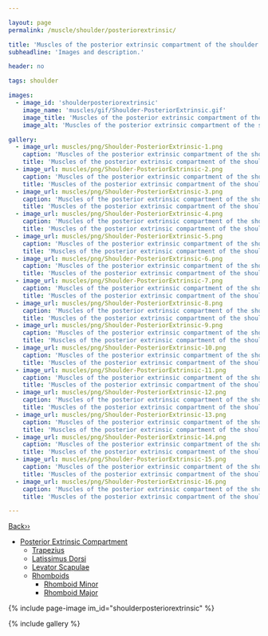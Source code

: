 ```yaml
---

layout: page
permalink: /muscle/shoulder/posteriorextrinsic/

title: 'Muscles of the posterior extrinsic compartment of the shoulder'
subheadline: 'Images and description.'

header: no

tags: shoulder

images:
  - image_id: 'shoulderposteriorextrinsic'
    image_name: 'muscles/gif/Shoulder-PosteriorExtrinsic.gif'
    image_title: 'Muscles of the posterior extrinsic compartment of the shoulder'
    image_alt: 'Muscles of the posterior extrinsic compartment of the shoulder' 

gallery:
  - image_url: muscles/png/Shoulder-PosteriorExtrinsic-1.png
    caption: 'Muscles of the posterior extrinsic compartment of the shoulder - orientation 1'
    title: 'Muscles of the posterior extrinsic compartment of the shoulder - orientation 1'
  - image_url: muscles/png/Shoulder-PosteriorExtrinsic-2.png
    caption: 'Muscles of the posterior extrinsic compartment of the shoulder - orientation 2'
    title: 'Muscles of the posterior extrinsic compartment of the shoulder - orientation 2'
  - image_url: muscles/png/Shoulder-PosteriorExtrinsic-3.png
    caption: 'Muscles of the posterior extrinsic compartment of the shoulder - orientation 3'
    title: 'Muscles of the posterior extrinsic compartment of the shoulder - orientation 3'
  - image_url: muscles/png/Shoulder-PosteriorExtrinsic-4.png
    caption: 'Muscles of the posterior extrinsic compartment of the shoulder - orientation 4'
    title: 'Muscles of the posterior extrinsic compartment of the shoulder - orientation 4'
  - image_url: muscles/png/Shoulder-PosteriorExtrinsic-5.png
    caption: 'Muscles of the posterior extrinsic compartment of the shoulder - orientation 5'
    title: 'Muscles of the posterior extrinsic compartment of the shoulder - orientation 5'
  - image_url: muscles/png/Shoulder-PosteriorExtrinsic-6.png
    caption: 'Muscles of the posterior extrinsic compartment of the shoulder - orientation 6'
    title: 'Muscles of the posterior extrinsic compartment of the shoulder - orientation 6'
  - image_url: muscles/png/Shoulder-PosteriorExtrinsic-7.png
    caption: 'Muscles of the posterior extrinsic compartment of the shoulder - orientation 7'
    title: 'Muscles of the posterior extrinsic compartment of the shoulder - orientation 7'
  - image_url: muscles/png/Shoulder-PosteriorExtrinsic-8.png
    caption: 'Muscles of the posterior extrinsic compartment of the shoulder - orientation 8'
    title: 'Muscles of the posterior extrinsic compartment of the shoulder - orientation 8'
  - image_url: muscles/png/Shoulder-PosteriorExtrinsic-9.png
    caption: 'Muscles of the posterior extrinsic compartment of the shoulder - orientation 9'
    title: 'Muscles of the posterior extrinsic compartment of the shoulder - orientation 9'
  - image_url: muscles/png/Shoulder-PosteriorExtrinsic-10.png
    caption: 'Muscles of the posterior extrinsic compartment of the shoulder - orientation 10'
    title: 'Muscles of the posterior extrinsic compartment of the shoulder - orientation 10'
  - image_url: muscles/png/Shoulder-PosteriorExtrinsic-11.png
    caption: 'Muscles of the posterior extrinsic compartment of the shoulder - orientation 11'
    title: 'Muscles of the posterior extrinsic compartment of the shoulder - orientation 11'
  - image_url: muscles/png/Shoulder-PosteriorExtrinsic-12.png
    caption: 'Muscles of the posterior extrinsic compartment of the shoulder - orientation 12'
    title: 'Muscles of the posterior extrinsic compartment of the shoulder - orientation 12'
  - image_url: muscles/png/Shoulder-PosteriorExtrinsic-13.png
    caption: 'Muscles of the posterior extrinsic compartment of the shoulder - orientation 13'
    title: 'Muscles of the posterior extrinsic compartment of the shoulder - orientation 13'
  - image_url: muscles/png/Shoulder-PosteriorExtrinsic-14.png
    caption: 'Muscles of the posterior extrinsic compartment of the shoulder - orientation 14'
    title: 'Muscles of the posterior extrinsic compartment of the shoulder - orientation 14'
  - image_url: muscles/png/Shoulder-PosteriorExtrinsic-15.png
    caption: 'Muscles of the posterior extrinsic compartment of the shoulder - orientation 15'
    title: 'Muscles of the posterior extrinsic compartment of the shoulder - orientation 15'
  - image_url: muscles/png/Shoulder-PosteriorExtrinsic-16.png
    caption: 'Muscles of the posterior extrinsic compartment of the shoulder - orientation 16'
    title: 'Muscles of the posterior extrinsic compartment of the shoulder - orientation 16'

---
```


[Back››](/muscle/shoulder/)

- [Posterior Extrinsic Compartment](/muscle/shoulder/posteriorextrinsic/)
  - [Trapezius](/muscle/shoulder/trapezius/)
  - [Latissimus Dorsi](/muscle/shoulder/latissimusdorsi/)
  - [Levator Scapulae](/muscle/shoulder/levatorscapulae/)
  - [Rhomboids](/muscle/shoulder/rhomboids/)
    - [Rhomboid Minor](/muscle/shoulder/rhomboidminor/)
    - [Rhomboid Major](/muscle/shoulder/rhomboidmajor/)

{% include page-image im_id="shoulderposteriorextrinsic" %}

{% include gallery %}
